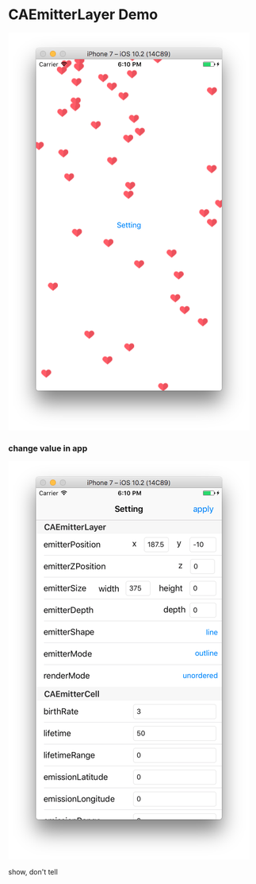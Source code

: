 # CAEmitterLayer Demo

![](images/1.png)

### change value in app

![](images/2.png)

show, don't tell

